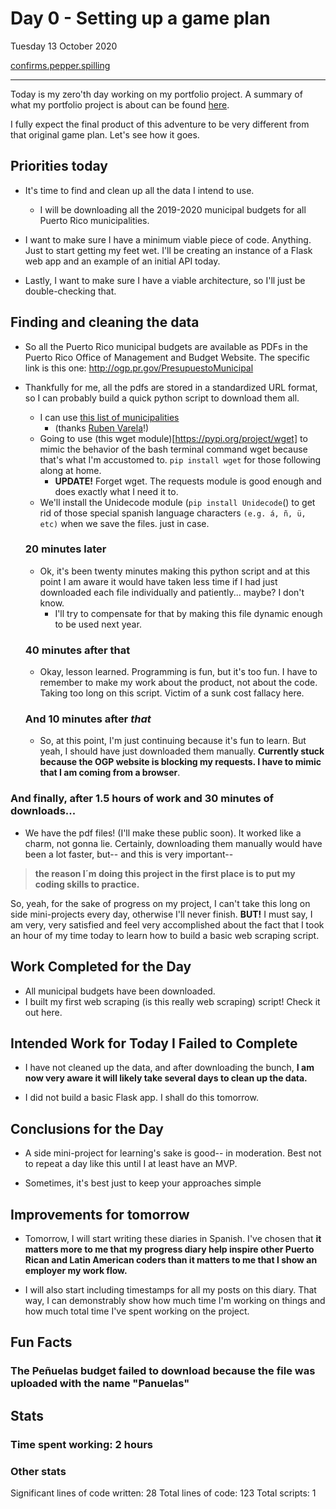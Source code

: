 # Day 0 - Setting up a game plan

Tuesday 13 October 2020

[confirms.pepper.spilling](https://what3words.com/confirms.pepper.spilling)

---

Today is my zero'th day working on my portfolio project. A summary of what my 
portfolio project is about can be found [here](https://docs.google.com/document/d/1u1YjIWu_SO1AMHZtYyueebLgWwt5T2az9wG3lOARwNY/edit?usp=sharing).

I fully expect the final product of this adventure to be very different from
that original game plan. Let's see how it goes. 

## Priorities today

* It's time to find and clean up all the data I intend to use.
    * I will be downloading all the 2019-2020 municipal budgets for all
    Puerto Rico municipalities.

* I want to make sure I have a minimum viable piece of code. Anything. Just
to start getting my feet wet. I'll be creating an instance of a Flask web app
and an example of an initial API today.

* Lastly, I want to make sure I have a viable architecture, so I'll just be
double-checking that.

## Finding and cleaning the data

* So all the Puerto Rico municipal budgets are available as PDFs in the
Puerto Rico Office of Management and Budget Website. The specific link is
this one: http://ogp.pr.gov/PresupuestoMunicipal

* Thankfully for me, all the pdfs are stored in a standardized URL format, so
I can probably build a quick python script to download them all.
    * I can use [this list of municipalities](https://gist.github.com/rubenvarela/8475772)
        * (thanks [Ruben Varela](https://github.com/rubenvarela)!)
    * Going to use (this wget module)[https://pypi.org/project/wget] 
    to mimic the behavior of the bash terminal command wget 
    because that's what I'm accustomed to. `pip install wget` for those
    following along at home.
        * **UPDATE!** Forget wget. The requests module is good enough and 
        does exactly what I need it to.
    * We'll install the Unidecode module (`pip install Unidecode`() to get rid
    of those special spanish language characters `(e.g. á, ñ, ü, etc)` when we
    save the files. just in case.

    ### 20 minutes later
    * Ok, it's been twenty minutes making this python script and at this point
    I am aware it would have taken less time if I had just downloaded each file
    individually and patiently... maybe? I don't know.
        * I'll try to compensate for that by making this file dynamic enough
        to be used next year.
    
    ### 40 minutes after that
    * Okay, lesson learned. Programming is fun, but it's too fun. I have 
    to remember to make my work about the product, not about the code. 
    Taking too long on this script. Victim of a sunk cost fallacy here.
    
    ### And 10 minutes after *that*
    * So, at this point, I'm just continuing because it's fun to learn. But 
    yeah, I should have just downloaded them manually. **Currently stuck
    because the OGP website is blocking my requests. I have to mimic that
    I am coming from a browser**.

### And finally, after 1.5 hours of work and 30 minutes of downloads...
* We have the pdf files! (I'll make these public soon). It worked like a 
charm, not gonna lie. Certainly, downloading them manually would have been 
a lot faster, but-- and this is very important-- 

> **the reason I´m doing this project in the first place is to put my coding skills to practice.** 

So, yeah, for the sake of progress on my project, I can't take this long on 
side mini-projects every day, otherwise I'll never finish. **BUT!** I must 
say, I am very, very satisfied and feel very accomplished about the fact that 
I took an hour of my time today to learn how to build a basic web scraping 
script.

## Work Completed for the Day

* All municipal budgets have been downloaded.
* I built my first web scraping (is this really web scraping) script! Check
it out here.

## Intended Work for Today I Failed to Complete

* I have not cleaned up the data, and after downloading the bunch, **I am now 
very aware it will likely take several days to clean up the data.**

* I did not build a basic Flask app. I shall do this tomorrow.

## Conclusions for the Day

* A side mini-project for learning's sake is good-- in moderation. Best not 
to repeat a day like this until I at least have an MVP.

* Sometimes, it's best just to keep your approaches simple

## Improvements for tomorrow

* Tomorrow, I will start writing these diaries in Spanish. I've chosen that 
**it matters more to me that my progress diary help inspire other Puerto Rican 
and Latin American coders than it matters to me that I show an employer my 
work flow.**

* I will also start including timestamps for all my posts on this diary. That 
way, I can demonstrably show how much time I'm working on things and how much
total time I've spent working on the project.

## Fun Facts

### The Peñuelas budget failed to download because the file was uploaded with the name "Panuelas"

## Stats

### Time spent working: 2 hours
### Other stats
Significant lines of code written: 28
Total lines of code: 123
Total scripts: 1

